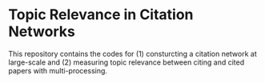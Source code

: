 # Topic Relevance in Citation Networks

This repository contains the codes for (1) consturcting a citation network at large-scale and (2) 
measuring topic relevance between citing and cited papers with multi-processing.